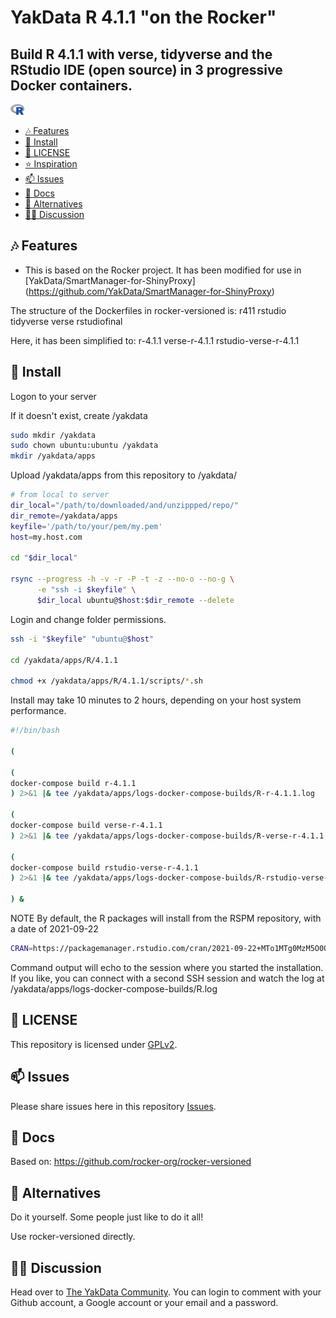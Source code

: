 # YakData R 4.1.1 "on the Rocker"
##  Build R 4.1.1 with verse, tidyverse and the RStudio IDE (open source) in 3 progressive Docker containers.

<img src="./R_logo.png" alt="R_Logo" style="zoom:10%;" />

 
  - [🎶 Features](#-features)
  - [🧰 Install](#-install)
  - [🔐 LICENSE](#-license)
  - [⭐ Inspiration](#-inspiration)
  - [📫 Issues](#-issues)
  - [📘 Docs](#-docs)
  - [💼 Alternatives](#-alternatives)
  - [🧑‍💻 Discussion](#-discussion)
  
## 🎶 Features

* This is based on the Rocker project. It has been modified for use in [YakData/SmartManager-for-ShinyProxy] (https://github.com/YakData/SmartManager-for-ShinyProxy)

The structure of the Dockerfiles in rocker-versioned is:
r411
    rstudio
        tidyverse
            verse
                rstudiofinal

Here, it has been simplified to:
r-4.1.1
    verse-r-4.1.1
        rstudio-verse-r-4.1.1

## 🧰 Install

Logon to your server


If it doesn't exist, create /yakdata
```bash
sudo mkdir /yakdata
sudo chown ubuntu:ubuntu /yakdata
mkdir /yakdata/apps
```

Upload /yakdata/apps from this repository to /yakdata/

```bash
# from local to server
dir_local="/path/to/downloaded/and/unzippped/repo/"
dir_remote=/yakdata/apps
keyfile='/path/to/your/pem/my.pem'
host=my.host.com

cd "$dir_local"

rsync --progress -h -v -r -P -t -z --no-o --no-g \
      -e "ssh -i $keyfile" \
      $dir_local ubuntu@$host:$dir_remote --delete
```

Login and change folder permissions.
```bash
ssh -i "$keyfile" "ubuntu@$host"

cd /yakdata/apps/R/4.1.1

chmod +x /yakdata/apps/R/4.1.1/scripts/*.sh
```

Install may take 10 minutes to 2 hours, depending on your host system performance.

```bash
#!/bin/bash

(

(
docker-compose build r-4.1.1
) 2>&1 |& tee /yakdata/apps/logs-docker-compose-builds/R-r-4.1.1.log

(
docker-compose build verse-r-4.1.1
) 2>&1 |& tee /yakdata/apps/logs-docker-compose-builds/R-verse-r-4.1.1.log 

(
docker-compose build rstudio-verse-r-4.1.1
) 2>&1 |& tee /yakdata/apps/logs-docker-compose-builds/R-rstudio-verse-r-4.1.1.log 

) &

```

NOTE
By default, the R packages will install from the RSPM repository, with a date of 2021-09-22

```bash
CRAN=https://packagemanager.rstudio.com/cran/2021-09-22+MTo1MTg0MzM5O0Q4MjI2M0Y
```

Command output will echo to the session where you started the installation. If you like, you can connect with a second SSH session and watch the log at /yakdata/apps/logs-docker-compose-builds/R.log

## 🔐 LICENSE

This repository is licensed under [GPLv2](https://opensource.org/licenses/gpl-2.0.php).

## 📫 Issues

Please share issues here in this repository [Issues](https://github.com/yakdata/R-on-the-rocker/issues).

## 📘 Docs

Based on: https://github.com/rocker-org/rocker-versioned

## 💼 Alternatives

Do it yourself. Some people just like to do it all!

Use rocker-versioned directly.

## 🧑‍💻 Discussion

Head over to [The YakData Community](https://meta.yakdata.com). You can login to comment with your Github account, a Google account or your email and a password.

